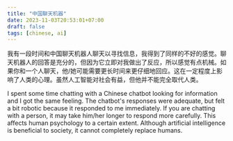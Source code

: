 ```yaml
---
title: "中国聊天机器"
date: 2023-11-03T20:53:01+07:00
draft: false
tags: [chinese, ai]
---
```


我有一段时间和中国聊天机器人聊天以寻找信息，我得到了同样的不好的感觉。聊天机器人的回答是充分的，但因为它立即对我做出了反应，所以感觉有点机械。如果你和一个人聊天，他/她可能需要更长时间来更仔细地回应。这在一定程度上影响了人类的心理。虽然人工智能对社会有益，但他并不能完全取代人类。

I spent some time chatting with a Chinese chatbot looking for information and I got the same feeling. The chatbot's responses were adequate, but felt a bit robotic because it responded to me immediately. If you are chatting with a person, it may take him/her longer to respond more carefully. This affects human psychology to a certain extent. Although artificial intelligence is beneficial to society, it cannot completely replace humans.